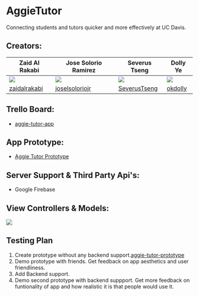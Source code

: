 # AggieTutor
Connecting students and tutors quicker and more effectively at UC Davis.

## Creators:

| Zaid Al Rakabi | Jose Solorio Ramirez | Severus Tseng | Dolly Ye|
|--------|--------|--------|--------|
| ![](https://avatars1.githubusercontent.com/u/11766372?s=100&v=3)|![](https://avatars1.githubusercontent.com/u/17058366?s=100&v=4)       | ![](https://avatars2.githubusercontent.com/u/37227883?s=100&v=4)| ![](https://avatars3.githubusercontent.com/u/18589970?s=100&v=4)
| [zaidalrakabi](https://github.com/zaidalrakabi)|[joselsoloriojr](https://github.com/joselsoloriojr)|[SeverusTseng](https://github.com/SeverusTseng)| [okdolly](https://github.com/okdolly)

## Trello Board:
* [aggie-tutor-app](https://trello.com/b/au6ICKVT/aggie-tutor-app)

## App Prototype:
* [Aggie Tutor Prototype](https://share.proto.io/IN7MTL/)

## Server Support & Third Party Api's:
* Google Firebase

## View Controllers & Models:
![](https://github.com/ECS189E/AggieTutor/blob/master/images/AggieTutor%20VC's.png)

## Testing Plan
1. Create prototype without any backend support.[aggie-tutor-prototype](https://pr.to/IN7MTL/)
2. Demo prototype with friends. Get feedback on app aesthetics and user friendliness. 
3. Add Backend support.
4. Demo second prototype with backend suppport. Get more feedback on funtionality of app and how realistic it is that people would use it. 

